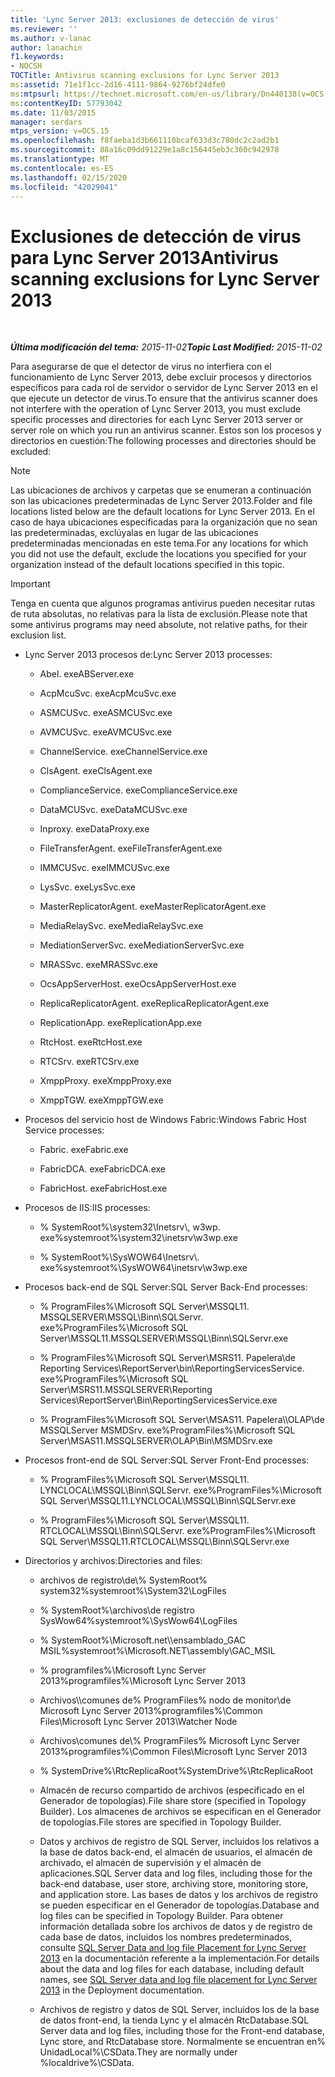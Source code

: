 ```yaml
---
title: 'Lync Server 2013: exclusiones de detección de virus'
ms.reviewer: ''
ms.author: v-lanac
author: lanachin
f1.keywords:
- NOCSH
TOCTitle: Antivirus scanning exclusions for Lync Server 2013
ms:assetid: 71e1f1cc-2d16-4111-9864-9276bf24dfe0
ms:mtpsurl: https://technet.microsoft.com/en-us/library/Dn440138(v=OCS.15)
ms:contentKeyID: 57793042
ms.date: 11/03/2015
manager: serdars
mtps_version: v=OCS.15
ms.openlocfilehash: f8faeba1d3b661110bcaf633d3c780dc2c2ad2b1
ms.sourcegitcommit: 88a16c09dd91229e1a8c156445eb3c360c942978
ms.translationtype: MT
ms.contentlocale: es-ES
ms.lasthandoff: 02/15/2020
ms.locfileid: "42029041"
---
```

<div data-xmlns="http://www.w3.org/1999/xhtml">

<div class="topic" data-xmlns="http://www.w3.org/1999/xhtml" data-msxsl="urn:schemas-microsoft-com:xslt" data-cs="http://msdn.microsoft.com/">

<div data-asp="http://msdn2.microsoft.com/asp">

# <a name="antivirus-scanning-exclusions-for-lync-server-2013"></a><span data-ttu-id="34059-102">Exclusiones de detección de virus para Lync Server 2013</span><span class="sxs-lookup"><span data-stu-id="34059-102">Antivirus scanning exclusions for Lync Server 2013</span></span>

</div>

<div id="mainSection">

<div id="mainBody">

<span> </span>

<span data-ttu-id="34059-103">_**Última modificación del tema:** 2015-11-02_</span><span class="sxs-lookup"><span data-stu-id="34059-103">_**Topic Last Modified:** 2015-11-02_</span></span>

<span data-ttu-id="34059-104">Para asegurarse de que el detector de virus no interfiera con el funcionamiento de Lync Server 2013, debe excluir procesos y directorios específicos para cada rol de servidor o servidor de Lync Server 2013 en el que ejecute un detector de virus.</span><span class="sxs-lookup"><span data-stu-id="34059-104">To ensure that the antivirus scanner does not interfere with the operation of Lync Server 2013, you must exclude specific processes and directories for each Lync Server 2013 server or server role on which you run an antivirus scanner.</span></span> <span data-ttu-id="34059-105">Estos son los procesos y directorios en cuestión:</span><span class="sxs-lookup"><span data-stu-id="34059-105">The following processes and directories should be excluded:</span></span>

<div>


> [!NOTE]  
> <span data-ttu-id="34059-106">Las ubicaciones de archivos y carpetas que se enumeran a continuación son las ubicaciones predeterminadas de Lync Server 2013.</span><span class="sxs-lookup"><span data-stu-id="34059-106">Folder and file locations listed below are the default locations for Lync Server 2013.</span></span> <span data-ttu-id="34059-107">En el caso de haya ubicaciones especificadas para la organización que no sean las predeterminadas, exclúyalas en lugar de las ubicaciones predeterminadas mencionadas en este tema.</span><span class="sxs-lookup"><span data-stu-id="34059-107">For any locations for which you did not use the default, exclude the locations you specified for your organization instead of the default locations specified in this topic.</span></span>



</div>

<div>


> [!IMPORTANT]  
> <span data-ttu-id="34059-108">Tenga en cuenta que algunos programas antivirus pueden necesitar rutas de ruta absolutas, no relativas para la lista de exclusión.</span><span class="sxs-lookup"><span data-stu-id="34059-108">Please note that some antivirus programs may need absolute, not relative paths, for their exclusion list.</span></span>



</div>

  - <span data-ttu-id="34059-109">Lync Server 2013 procesos de:</span><span class="sxs-lookup"><span data-stu-id="34059-109">Lync Server 2013 processes:</span></span>
    
      - <span data-ttu-id="34059-110">Abel. exe</span><span class="sxs-lookup"><span data-stu-id="34059-110">ABServer.exe</span></span>
    
      - <span data-ttu-id="34059-111">AcpMcuSvc. exe</span><span class="sxs-lookup"><span data-stu-id="34059-111">AcpMcuSvc.exe</span></span>
    
      - <span data-ttu-id="34059-112">ASMCUSvc. exe</span><span class="sxs-lookup"><span data-stu-id="34059-112">ASMCUSvc.exe</span></span>
    
      - <span data-ttu-id="34059-113">AVMCUSvc. exe</span><span class="sxs-lookup"><span data-stu-id="34059-113">AVMCUSvc.exe</span></span>
    
      - <span data-ttu-id="34059-114">ChannelService. exe</span><span class="sxs-lookup"><span data-stu-id="34059-114">ChannelService.exe</span></span>
    
      - <span data-ttu-id="34059-115">ClsAgent. exe</span><span class="sxs-lookup"><span data-stu-id="34059-115">ClsAgent.exe</span></span>
    
      - <span data-ttu-id="34059-116">ComplianceService. exe</span><span class="sxs-lookup"><span data-stu-id="34059-116">ComplianceService.exe</span></span>
    
      - <span data-ttu-id="34059-117">DataMCUSvc. exe</span><span class="sxs-lookup"><span data-stu-id="34059-117">DataMCUSvc.exe</span></span>
    
      - <span data-ttu-id="34059-118">Inproxy. exe</span><span class="sxs-lookup"><span data-stu-id="34059-118">DataProxy.exe</span></span>
    
      - <span data-ttu-id="34059-119">FileTransferAgent. exe</span><span class="sxs-lookup"><span data-stu-id="34059-119">FileTransferAgent.exe</span></span>
    
      - <span data-ttu-id="34059-120">IMMCUSvc. exe</span><span class="sxs-lookup"><span data-stu-id="34059-120">IMMCUSvc.exe</span></span>
    
      - <span data-ttu-id="34059-121">LysSvc. exe</span><span class="sxs-lookup"><span data-stu-id="34059-121">LysSvc.exe</span></span>
    
      - <span data-ttu-id="34059-122">MasterReplicatorAgent. exe</span><span class="sxs-lookup"><span data-stu-id="34059-122">MasterReplicatorAgent.exe</span></span>
    
      - <span data-ttu-id="34059-123">MediaRelaySvc. exe</span><span class="sxs-lookup"><span data-stu-id="34059-123">MediaRelaySvc.exe</span></span>
    
      - <span data-ttu-id="34059-124">MediationServerSvc. exe</span><span class="sxs-lookup"><span data-stu-id="34059-124">MediationServerSvc.exe</span></span>
    
      - <span data-ttu-id="34059-125">MRASSvc. exe</span><span class="sxs-lookup"><span data-stu-id="34059-125">MRASSvc.exe</span></span>
    
      - <span data-ttu-id="34059-126">OcsAppServerHost. exe</span><span class="sxs-lookup"><span data-stu-id="34059-126">OcsAppServerHost.exe</span></span>
    
      - <span data-ttu-id="34059-127">ReplicaReplicatorAgent. exe</span><span class="sxs-lookup"><span data-stu-id="34059-127">ReplicaReplicatorAgent.exe</span></span>
    
      - <span data-ttu-id="34059-128">ReplicationApp. exe</span><span class="sxs-lookup"><span data-stu-id="34059-128">ReplicationApp.exe</span></span>
    
      - <span data-ttu-id="34059-129">RtcHost. exe</span><span class="sxs-lookup"><span data-stu-id="34059-129">RtcHost.exe</span></span>
    
      - <span data-ttu-id="34059-130">RTCSrv. exe</span><span class="sxs-lookup"><span data-stu-id="34059-130">RTCSrv.exe</span></span>
    
      - <span data-ttu-id="34059-131">XmppProxy. exe</span><span class="sxs-lookup"><span data-stu-id="34059-131">XmppProxy.exe</span></span>
    
      - <span data-ttu-id="34059-132">XmppTGW. exe</span><span class="sxs-lookup"><span data-stu-id="34059-132">XmppTGW.exe</span></span>

  - <span data-ttu-id="34059-133">Procesos del servicio host de Windows Fabric:</span><span class="sxs-lookup"><span data-stu-id="34059-133">Windows Fabric Host Service processes:</span></span>
    
      - <span data-ttu-id="34059-134">Fabric. exe</span><span class="sxs-lookup"><span data-stu-id="34059-134">Fabric.exe</span></span>
    
      - <span data-ttu-id="34059-135">FabricDCA. exe</span><span class="sxs-lookup"><span data-stu-id="34059-135">FabricDCA.exe</span></span>
    
      - <span data-ttu-id="34059-136">FabricHost. exe</span><span class="sxs-lookup"><span data-stu-id="34059-136">FabricHost.exe</span></span>

  - <span data-ttu-id="34059-137">Procesos de IIS:</span><span class="sxs-lookup"><span data-stu-id="34059-137">IIS processes:</span></span>
    
      - <span data-ttu-id="34059-138">% SystemRoot%\\system32\\Inetsrv\\, w3wp. exe</span><span class="sxs-lookup"><span data-stu-id="34059-138">%systemroot%\\system32\\inetsrv\\w3wp.exe</span></span>
    
      - <span data-ttu-id="34059-139">% SystemRoot%\\SysWOW64\\Inetsrv\\. exe</span><span class="sxs-lookup"><span data-stu-id="34059-139">%systemroot%\\SysWOW64\\inetsrv\\w3wp.exe</span></span>

  - <span data-ttu-id="34059-140">Procesos back-end de SQL Server:</span><span class="sxs-lookup"><span data-stu-id="34059-140">SQL Server Back-End processes:</span></span>
    
      - <span data-ttu-id="34059-141">% ProgramFiles%\\Microsoft SQL Server\\MSSQL11. MSSQLSERVER\\MSSQL\\Binn\\SQLServr. exe</span><span class="sxs-lookup"><span data-stu-id="34059-141">%ProgramFiles%\\Microsoft SQL Server\\MSSQL11.MSSQLSERVER\\MSSQL\\Binn\\SQLServr.exe</span></span>
    
      - <span data-ttu-id="34059-142">% ProgramFiles%\\Microsoft SQL Server\\MSRS11. Papelera\\de Reporting Services\\ReportServer\\bin\\ReportingServicesService. exe</span><span class="sxs-lookup"><span data-stu-id="34059-142">%ProgramFiles%\\Microsoft SQL Server\\MSRS11.MSSQLSERVER\\Reporting Services\\ReportServer\\Bin\\ReportingServicesService.exe</span></span>
    
      - <span data-ttu-id="34059-143">% ProgramFiles%\\Microsoft SQL Server\\MSAS11. Papelera\\\\OLAP\\de MSSQLServer MSMDSrv. exe</span><span class="sxs-lookup"><span data-stu-id="34059-143">%ProgramFiles%\\Microsoft SQL Server\\MSAS11.MSSQLSERVER\\OLAP\\Bin\\MSMDSrv.exe</span></span>

  - <span data-ttu-id="34059-144">Procesos front-end de SQL Server:</span><span class="sxs-lookup"><span data-stu-id="34059-144">SQL Server Front-End processes:</span></span>
    
      - <span data-ttu-id="34059-145">% ProgramFiles%\\Microsoft SQL Server\\MSSQL11. LYNCLOCAL\\MSSQL\\Binn\\SQLServr. exe</span><span class="sxs-lookup"><span data-stu-id="34059-145">%ProgramFiles%\\Microsoft SQL Server\\MSSQL11.LYNCLOCAL\\MSSQL\\Binn\\SQLServr.exe</span></span>
    
      - <span data-ttu-id="34059-146">% ProgramFiles%\\Microsoft SQL Server\\MSSQL11. RTCLOCAL\\MSSQL\\Binn\\SQLServr. exe</span><span class="sxs-lookup"><span data-stu-id="34059-146">%ProgramFiles%\\Microsoft SQL Server\\MSSQL11.RTCLOCAL\\MSSQL\\Binn\\SQLServr.exe</span></span>

  - <span data-ttu-id="34059-147">Directorios y archivos:</span><span class="sxs-lookup"><span data-stu-id="34059-147">Directories and files:</span></span>
    
      - <span data-ttu-id="34059-148">archivos de registro\\de\\% SystemRoot% system32</span><span class="sxs-lookup"><span data-stu-id="34059-148">%systemroot%\\System32\\LogFiles</span></span>
    
      - <span data-ttu-id="34059-149">% SystemRoot%\\archivos\\de registro SysWow64</span><span class="sxs-lookup"><span data-stu-id="34059-149">%systemroot%\\SysWow64\\LogFiles</span></span>
    
      - <span data-ttu-id="34059-150">% SystemRoot%\\Microsoft.net\\\\ensamblado\_GAC MSIL</span><span class="sxs-lookup"><span data-stu-id="34059-150">%systemroot%\\Microsoft.NET\\assembly\\GAC\_MSIL</span></span>
    
      - <span data-ttu-id="34059-151">% programfiles%\\Microsoft Lync Server 2013</span><span class="sxs-lookup"><span data-stu-id="34059-151">%programfiles%\\Microsoft Lync Server 2013</span></span>
    
      - <span data-ttu-id="34059-152">Archivos\\\\comunes de% ProgramFiles% nodo de monitor\\de Microsoft Lync Server 2013</span><span class="sxs-lookup"><span data-stu-id="34059-152">%programfiles%\\Common Files\\Microsoft Lync Server 2013\\Watcher Node</span></span>
    
      - <span data-ttu-id="34059-153">Archivos\\comunes de\\% ProgramFiles% Microsoft Lync Server 2013</span><span class="sxs-lookup"><span data-stu-id="34059-153">%programfiles%\\Common Files\\Microsoft Lync Server 2013</span></span>
    
      - <span data-ttu-id="34059-154">% SystemDrive%\\RtcReplicaRoot</span><span class="sxs-lookup"><span data-stu-id="34059-154">%SystemDrive%\\RtcReplicaRoot</span></span>
    
      - <span data-ttu-id="34059-155">Almacén de recurso compartido de archivos (especificado en el Generador de topologías).</span><span class="sxs-lookup"><span data-stu-id="34059-155">File share store (specified in Topology Builder).</span></span> <span data-ttu-id="34059-156">Los almacenes de archivos se especifican en el Generador de topologías.</span><span class="sxs-lookup"><span data-stu-id="34059-156">File stores are specified in Topology Builder.</span></span>
    
      - <span data-ttu-id="34059-157">Datos y archivos de registro de SQL Server, incluidos los relativos a la base de datos back-end, el almacén de usuarios, el almacén de archivado, el almacén de supervisión y el almacén de aplicaciones.</span><span class="sxs-lookup"><span data-stu-id="34059-157">SQL Server data and log files, including those for the back-end database, user store, archiving store, monitoring store, and application store.</span></span> <span data-ttu-id="34059-158">Las bases de datos y los archivos de registro se pueden especificar en el Generador de topologías.</span><span class="sxs-lookup"><span data-stu-id="34059-158">Database and log files can be specified in Topology Builder.</span></span> <span data-ttu-id="34059-159">Para obtener información detallada sobre los archivos de datos y de registro de cada base de datos, incluidos los nombres predeterminados, consulte [SQL Server Data and log file Placement for Lync Server 2013](lync-server-2013-sql-server-data-and-log-file-placement.md) en la documentación referente a la implementación.</span><span class="sxs-lookup"><span data-stu-id="34059-159">For details about the data and log files for each database, including default names, see [SQL Server data and log file placement for Lync Server 2013](lync-server-2013-sql-server-data-and-log-file-placement.md) in the Deployment documentation.</span></span>
    
      - <span data-ttu-id="34059-160">Archivos de registro y datos de SQL Server, incluidos los de la base de datos front-end, la tienda Lync y el almacén RtcDatabase.</span><span class="sxs-lookup"><span data-stu-id="34059-160">SQL Server data and log files, including those for the Front-end database, Lync store, and RtcDatabase store.</span></span> <span data-ttu-id="34059-161">Normalmente se encuentran en% UnidadLocal%\\CSData.</span><span class="sxs-lookup"><span data-stu-id="34059-161">They are normally under %localdrive%\\CSData.</span></span>

</div>

<span> </span>

</div>

</div>

</div>

